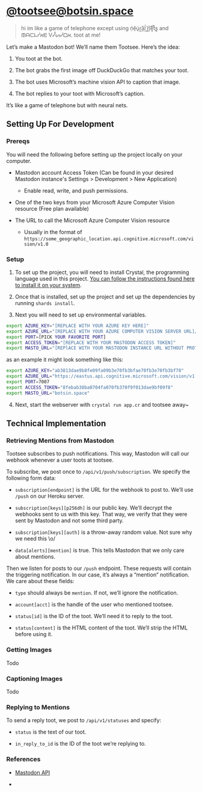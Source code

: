 [\@tootsee\@botsin.space](https://botsin.space/@tootsee)
========================================================

> hi im like a game of telephone except using ṇ́ê̜u̙̇r͖͘a̞̋ĺ̰ ͚̽n̺͝e͓͊t̨͐s͕ and ᙢᗩᙅᖺᓮﬡᗴ Ⅴᓮᔕᓰᗝﬡ. toot at me!

Let’s make a Mastodon bot! We’ll name them Tootsee. Here’s the idea:

1.  You toot at the bot.

2.  The bot grabs the first image off DuckDuckGo that matches your toot.

3.  The bot uses Microsoft’s machine vision API to caption that image.

4.  The bot replies to your toot with Microsoft’s caption.

It’s like a game of telephone but with neural nets.

## Setting Up For Development
### Prereqs
You will need the following before setting up the project locally on your computer.

* Mastodon account Access Token (Can be found in your desired Mastodon instance's Settings > Development > New Application)
  * Enable read, write, and push permissions.

* One of the two keys from your Microsoft Azure Computer Vision resource (Free plan available)

* The URL to call the Microsoft Azure Computer Vision resource
  * Usually in the format of `https://some_geographic_location.api.cognitive.microsoft.com/vision/v1.0`

### Setup
1. To set up the project, you will need to install Crystal, the programming language used in this project. [You can follow the instructions found here to install it on your system](https://crystal-lang.org/docs/installation/).

2. Once that is installed, set up the project and set up the dependencies by running `shards install`.

3. Next you will need to set up environmental variables.
```bash
export AZURE_KEY="[REPLACE WITH YOUR AZURE KEY HERE]"
export AZURE_URL="[REPLACE WITH YOUR AZURE COMPUTER VISION SERVER URL]/analyze"
export PORT=[PICK YOUR FAVORITE PORT]
export ACCESS_TOKEN="[REPLACE WITH YOUR MASTODON ACCESS TOKEN]"
export MASTO_URL="[REPlACE WITH YOUR MASTODON INSTANCE URL WITHOUT PROTOCOL]"
```

as an example it might look something like this:
```bash
export AZURE_KEY="ab3813dae9b8fe09fa09b3e70fb3bfae70fb3e70fb3bf78"
export AZURE_URL="https://eastus.api.cognitive.microsoft.com/vision/v1.0/analyze"
export PORT=7007
export ACCESS_TOKEN="8febab38ba0704fa070fb370f9f013dae9bf09f8"
export MASTO_URL="botsin.space"
```

4. Next, start the webserver with `crystal run app.cr` and tootsee away~

## Technical Implementation

### Retrieving Mentions from Mastodon

Tootsee subscribes to push notifications. This way, Mastodon will call our
webhook whenever a user toots at tootsee.

To subscribe, we post once to `/api/v1/push/subscription`. We specify the
following form data:

-   `subscription[endpoint]` is the URL for the webhook to post to. We’ll use
    `/push` on our Heroku server.

-   `subscription[keys][p256dh]` is our public key. We’ll decrypt the webhooks
    sent to us with this key. That way, we verify that they were sent by
    Mastodon and not some third party.

-   `subscription[keys][auth]` is a throw-away random value. Not sure why we
    need this \\o/

-   `data[alerts][mention]` is true. This tells Mastodon that we only care about
    mentions.

Then we listen for posts to our `/push` endpoint. These requests will contain
the triggering notification. In our case, it’s always a “mention” notification.
We care about these fields:

-   `type` should always be `mention`. If not, we’ll ignore the notification.

-   `account[acct]` is the handle of the user who mentioned tootsee.

-   `status[id]` is the ID of the toot. We’ll need it to reply to the toot.

-   `status[content]` is the HTML content of the toot. We’ll strip the HTML
    before using it.

### Getting Images

Todo

### Captioning Images

Todo

### Replying to Mentions

To send a reply toot, we post to `/api/v1/statuses` and specify:

-   `status` is the text of our toot.

-   `in_reply_to_id` is the ID of the toot we’re replying to.

### References

-   [Mastodon
    API](https://github.com/tootsuite/documentation/blob/master/Using-the-API/API.md)

-    
